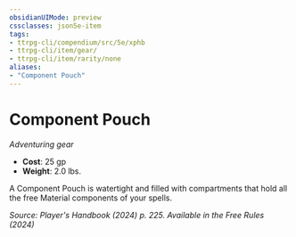 ```yaml
---
obsidianUIMode: preview
cssclasses: json5e-item
tags:
- ttrpg-cli/compendium/src/5e/xphb
- ttrpg-cli/item/gear/
- ttrpg-cli/item/rarity/none
aliases: 
- "Component Pouch"
---
```

# Component Pouch
*Adventuring gear*  

- **Cost**: 25 gp
- **Weight**: 2.0 lbs.

A Component Pouch is watertight and filled with compartments that hold all the free Material components of your spells.

*Source: Player's Handbook (2024) p. 225. Available in the Free Rules (2024)*